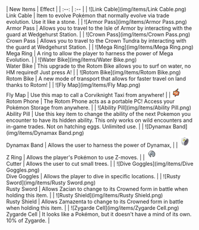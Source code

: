| New Items | Effect |
                    | :--: | :-- |
                    | ![Link Cable](img/items/Link Cable.png)<br/>Link Cable | Item to evolve Pokémon that normally evolve via trade evolution. Use it like a stone. |
| ![Armor Pass](img/items/Armor Pass.png)<br/>Armor Pass | Allows you to travel to the Isle of Armor by interacting with the guard at Wedgehurst Station. |
| ![Crown Pass](img/items/Crown Pass.png)<br/>Crown Pass | Allows you to travel to the Crown Tundra by interacting with the guard at Wedgehurst Station. |
| ![Mega Ring](img/items/Mega Ring.png)<br/>Mega Ring | A ring to allow the player to harness the power of Mega Evolution. |
| ![Water Bike](img/items/Water Bike.png)<br/>Water Bike | This upgrade to the Rotom Bike allows you to surf on water, no HM required! Just press A! |
| ![Rotom Bike](img/items/Rotom Bike.png)<br/>Rotom Bike | A new mode of transport that allows for faster travel on land thanks to Rotom! |
| ![Fly Map](img/items/Fly Map.png)<br/>Fly Map | Use this map to call a Corviknight Taxi from anywhere! |
| ![Rotom-Phone](img/items/Rotom-Phone.png)<br/>Rotom Phone | The Rotom Phone acts as a portable PC! Access your Pokémon Storage from anywhere. |
| ![Ability Pill](img/items/Ability Pill.png)<br/>Ability Pill | Use this key item to change the ability of the next Pokemon you encounter to have its hidden ability. This only works on wild encounters and in-game trades. Not on hatching eggs. Unlimited use. |
| ![Dynamax Band](img/items/Dynamax Band.png)<br/>Dynamax Band | Allows the user to harness the power of Dynamax, |
| ![Z-Ring](img/items/Z-Ring.png)<br/>Z Ring | Allows the player's Pokémon to use Z-moves. |
| ![Cutter](img/items/Cutter.png)<br/>Cutter | Allows the user to cut small trees. |
| ![Dive Goggles](img/items/Dive Goggles.png)<br/>Dive Goggles | Allows the player to dive in specific locations. |
| ![Rusty Sword](img/items/Rusty Sword.png)<br/>Rusty Sword | Allows Zacian to change to its Crowned form in battle when holding this item. |
| ![Rusty Shield](img/items/Rusty Shield.png)<br/>Rusty Shield | Allows Zamazenta to change to its Crowned form in battle when holding this item. |
| ![Zygarde Cell](img/items/Zygarde Cell.png)<br/>Zygarde Cell | It looks like a Pokémon, but it doesn't have a mind of its own. 10% of Zygarde. |

